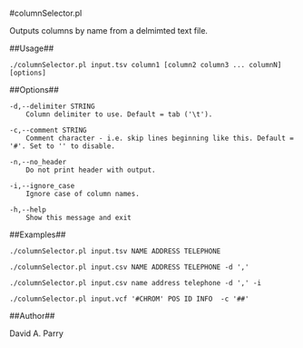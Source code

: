#columnSelector.pl

Outputs columns by name from a delmimted text file.


##Usage## 

    ./columnSelector.pl input.tsv column1 [column2 column3 ... columnN] [options]

##Options##
    
    -d,--delimiter STRING
        Column delimiter to use. Default = tab ('\t').
    
    -c,--comment STRING
        Comment character - i.e. skip lines beginning like this. Default = '#'. Set to '' to disable.
    
    -n,--no_header
        Do not print header with output.
    
    -i,--ignore_case
        Ignore case of column names.

    -h,--help
        Show this message and exit


##Examples##

    ./columnSelector.pl input.tsv NAME ADDRESS TELEPHONE
    
    ./columnSelector.pl input.csv NAME ADDRESS TELEPHONE -d ',' 

    ./columnSelector.pl input.csv name address telephone -d ',' -i

    ./columnSelector.pl input.vcf '#CHROM' POS ID INFO  -c '##'

##Author##

David A. Parry

 
